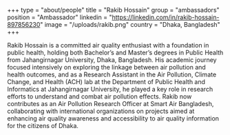 +++
type = "about/people"
title = "Rakib Hossain"
group = "ambassadors"
position = "Ambassador"
linkedin = "https://linkedin.com/in/rakib-hossain-897856230"
image = "/uploads/rakib.png"
country = "Dhaka, Bangladesh"
+++
<!--StartFragment-->

Rakib Hossain is a committed air quality enthusiast with a foundation in public health, holding both Bachelor’s and Master’s degrees in Public Health from Jahangirnagar University, Dhaka, Bangladesh. His academic journey focused intensively on exploring the linkage between air pollution and health outcomes, and as a Research Assistant in the Air Pollution, Climate Change, and Health (ACH) lab at the Department of Public Health and Informatics at Jahangirnagar University, he played a key role in research efforts to understand and combat air pollution effects. Rakib now contributes as an Air Pollution Research Officer at Smart Air Bangladesh, collaborating with international organizations on projects aimed at enhancing air quality awareness and accessibility to air quality information for the citizens of Dhaka. 



<!--EndFragment-->